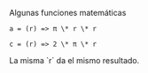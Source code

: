 Algunas funciones matemáticas

<div class="fragment">
<pre><code class="lang-js hljs javascript">a = (r) => π \* r \* r</code></pre>
</div>

<div class="fragment">

<pre><code class="lang-js hljs javascript">c = (r) => 2 \* π \* r</code></pre>

</div>

<div class="fragment">

<p>La misma `r` da el mismo resultado.</p>

</div>
